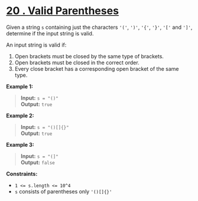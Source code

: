 # [20 . Valid Parentheses](https://leetcode.com/problems/valid-parentheses/description/?envType=study-plan-v2&envId=top-interview-150)

Given a string `s` containing just the characters `'('`, `')'`, `'{'`, `'}'`, `'['` and `']'`, determine if the input string is valid.

An input string is valid if:

1. Open brackets must be closed by the same type of brackets.
2. Open brackets must be closed in the correct order.
3. Every close bracket has a corresponding open bracket of the same type.

**Example 1:**

>**Input:** `s = "()"` \
**Output:** `true`

**Example 2:**

>**Input:** `s = "()[]{}"` \
**Output:** `true`

**Example 3:**

>**Input:** `s = "(]"` \
**Output:** `false`


**Constraints:**

- `1 <= s.length <= 10^4`
- `s` consists of parentheses only `'()[]{}'`
